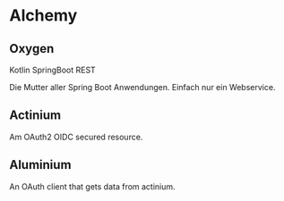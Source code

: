 # Alchemy

## Oxygen 
Kotlin SpringBoot REST

Die Mutter aller Spring Boot Anwendungen. Einfach nur ein Webservice.

## Actinium
Am OAuth2 OIDC secured resource.  

## Aluminium
An OAuth client that gets data from actinium.

